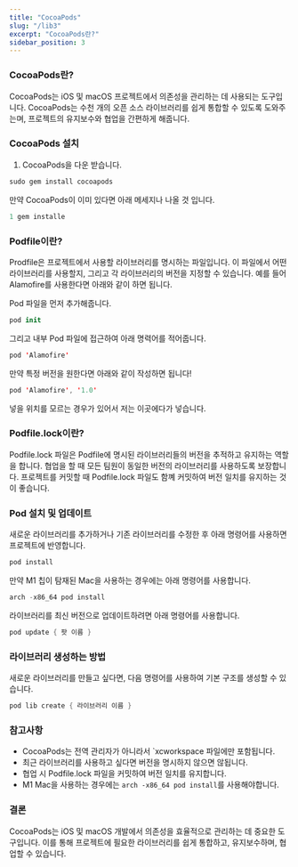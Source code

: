 ```yaml
---
title: "CocoaPods"
slug: "/lib3"
excerpt: "CocoaPods란?"
sidebar_position: 3
---
```


### CocoaPods란?
CocoaPods는 iOS 및 macOS 프로젝트에서 의존성을 관리하는 데 사용되는 도구입니다. CocoaPods는 수천 개의 오픈 소스 라이브러리를 쉽게 통합할 수 있도록 도와주는며, 프로젝트의 유지보수와 협업을 간편하게 해줍니다.

### CocoaPods 설치

1. CocoaPods을 다운 받습니다.
```swift
sudo gem install cocoapods
```
만약 CocoaPods이 이미 있다면 아래 메세지나 나올 것 입니다.
```swift
1 gem installe
```

### Podfile이란?
Prodfile은 프로젝트에서 사용할 라이브러리를 명시하는 파일입니다. 이 파일에서 어떤 라이브러리를 사용할지, 그리고 각 라이브러리의 버전을 지정할 수 있습니다. 예를 들어 Alamofire를 사용한다면 아래와 같이 하면 됩니다.

Pod 파일을 먼저 추가해줍니다.
```swift
pod init
```

그리고 내부 Pod 파일에 접근하여 아래 명력어를 적어줍니다.
```swift
pod 'Alamofire'
```
만약 특정 버전을 원한다면 아래와 같이 작성하면 됩니다!
```swift
pod 'Alamofire', '1.0'
```

넣을 위치를 모르는 경우가 있어서 저는 이곳에다가 넣습니다.
<img src="https://i.imghippo.com/files/vOkZ01722910068.png" alt="" border="0"/>

### Podfile.lock이란?
Podfile.lock 파일은 Podfile에 명시된 라이브러리들의 버전을 추적하고 유지하는 역할을 합니다. 협업을 할 때 모든 팀원이 동일한 버전의 라이브러리를 사용하도록 보장합니다. 프로젝트를 커밋할 때 Podfile.lock 파일도 함꼐 커밋하여 버전 일치를 유지하는 것이 좋습니다.

### Pod 설치 및 업데이트
새로운 라이브러리를 추가하거나 기존 라이브러리를 수정한 후 아래 명령어를 사용하면 프로젝트에 반영합니다.
```swift
pod install
```

만약 M1 칩이 탐재된 Mac을 사용하는 경우에는 아래 명령어를 사용합니다.
```swift
arch -x86_64 pod install
```

라이브러리를 최신 버전으로 업데이트하려면 아래 명령어를 사용합니다.
```swift
pod update { 팟 이름 }
```

### 라이브러리 생성하는 방법
새로운 라이브러리를 만들고 싶다면, 다음 명령어를 사용하여 기본 구조를 생성할 수 있습니다.
```swift
pod lib create { 라이브러리 이름 }
```

### 참고사항
- CocoaPods는 전역 관리자가 아니라서 `xcworkspace 파일에만 포함됩니다.
- 최근 라이브러리를 사용하고 싶다면 버전을 명시하지 않으면 않됩니다.
- 협업 시 Podfile.lock 파일을 커밋하여 버전 일치를 유지합니다.
- M1 Mac을 사용하는 경우에는 `arch -x86_64 pod install`를 사용해야합니다.

### 결론
CocoaPods는 iOS 및 macOS 개발에서 의존성을 효율적으로 관리하는 데 중요한 도구입니다. 이를 통해 프로젝트에 필요한 라이브러리를 쉽게 통합하고, 유지보수하며, 협업할 수 있습니다.